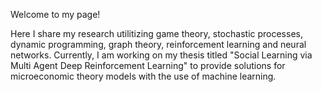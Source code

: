 Welcome to my page! 

<!--
**ecdogaroglu/ecdogaroglu** is a ✨ _special_ ✨ repository because its `README.md` (this file) appears on your GitHub profile.

Here are some ideas to get you started:

- 🔭 I’m currently working on ...
- 🌱 I’m currently learning ...
- 👯 I’m looking to collaborate on ...
- 🤔 I’m looking for help with ...
- 💬 Ask me about ...
- 📫 How to reach me: ...
- 😄 Pronouns: ...
- ⚡ Fun fact: ...
-->

Here I share my research utilitizing game theory, stochastic processes, dynamic programming, graph theory, reinforcement learning and neural networks. Currently, I am working on my thesis titled "Social Learning via Multi Agent Deep Reinforcement Learning" to provide solutions for microeconomic theory models with the use of machine learning.
